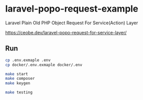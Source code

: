 # laravel-popo-request-example
Laravel Plain Old PHP Object Request For Service(Action) Layer

https://ceobe.dev/laravel-popo-request-for-service-layer/

## Run

```bash
cp .env.exmaple .env
cp docker/.env.exmaple docker/.env

make start
make composer
make keygen

make testing
```
